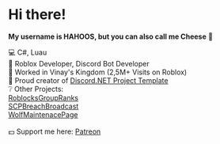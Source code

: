 # Hi there!

**My username is HAHOOS, but you can also call me Cheese** 🧀 

💻 C#, Luau <br />
🤖 Roblox Developer, Discord Bot Developer <br />
🏰 Worked in Vinay's Kingdom (2,5M+ Visits on Roblox) <br />
🔨 Proud creator of [Discord.NET Project Template](https://github.com/HAHOOS/DiscordNET-Project-Template) <br />
❔ Other Projects: <br />
[RoblocksGroupRanks](https://github.com/HAHOOS/RoblocksGroupRanks) <br />
[SCPBreachBroadcast](https://github.com/HAHOOS/SCPBreachBroadcast) <br />
[WolfMaintenacePage](https://github.com/HAHOOS/WolfMaintenancePage) <br />
<br />
💵 Support me here: [Patreon](https://www.patreon.com/HAHOOS) <br />


